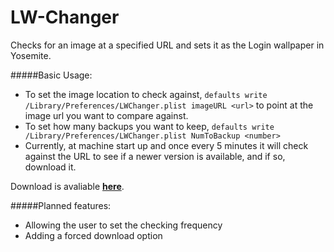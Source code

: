 # LW-Changer

Checks for an image at a specified URL and sets it as the Login wallpaper in Yosemite.

#####Basic Usage:
- To set the image location to check against, `defaults write /Library/Preferences/LWChanger.plist imageURL <url>` to point at the image url you want to compare against.
- To set how many backups you want to keep, `defaults write /Library/Preferences/LWChanger.plist NumToBackup <number>`
- Currently, at machine start up and once every 5 minutes it will check against the URL to see if a newer version is available, and if so, download it.

Download is avaliable **[here](https://github.com/Nesteph/LW-Changer/releases)**.


#####Planned features:
- Allowing the user to set the checking frequency
- Adding a forced download option
